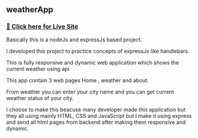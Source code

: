 ## weatherApp

### [🔴 Click here for Live Site](https://weatherapp-dbvb.onrender.com)



Basically this  is a nodeJs and expressJs based project.

I developed this project to practice concepts of expressJs like handlebars. 

This is fully responsive and dynamic web application which shows the current weather using api

This app contain 3 web pages Home , weather and about.

From weather you can enter your city name and you can get current weather status of your city.

I choose to make this beacuse many developer made this application but they all using mainly HTML, CSS and JavaScript but
I make it using express and send all html pages from backend after making them responsive and dynamic.


